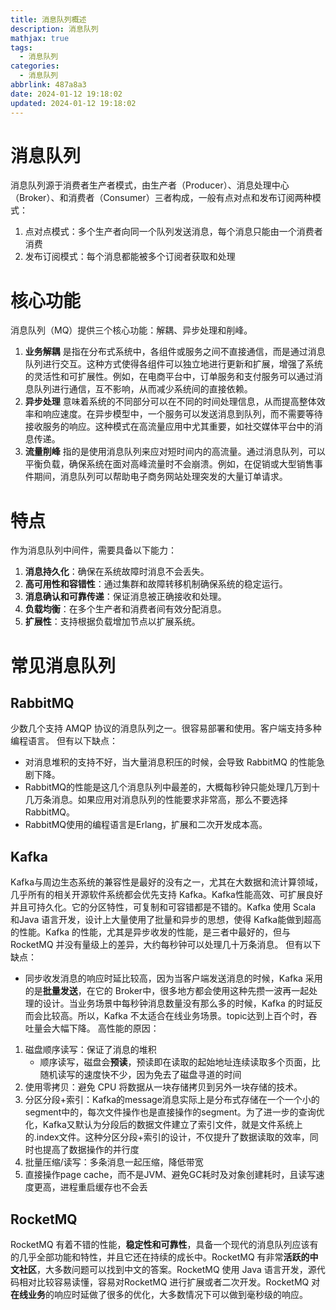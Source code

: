 ```yaml
---
title: 消息队列概述
description: 消息队列
mathjax: true
tags:
  - 消息队列
categories:
  - 消息队列
abbrlink: 487a8a3
date: 2024-01-12 19:18:02
updated: 2024-01-12 19:18:02
---
```

# 消息队列
消息队列源于消费者生产者模式，由生产者（Producer）、消息处理中心（Broker）、和消费者（Consumer）三者构成，一般有点对点和发布订阅两种模式：
1. 点对点模式：多个生产者向同一个队列发送消息，每个消息只能由一个消费者消费
2. 发布订阅模式：每个消息都能被多个订阅者获取和处理

# 核心功能
消息队列（MQ）提供三个核心功能：解耦、异步处理和削峰。
1. **业务解耦** 是指在分布式系统中，各组件或服务之间不直接通信，而是通过消息队列进行交互。这种方式使得各组件可以独立地进行更新和扩展，增强了系统的灵活性和可扩展性。例如，在电商平台中，订单服务和支付服务可以通过消息队列进行通信，互不影响，从而减少系统间的直接依赖。
2. **异步处理** 意味着系统的不同部分可以在不同的时间处理信息，从而提高整体效率和响应速度。在异步模型中，一个服务可以发送消息到队列，而不需要等待接收服务的响应。这种模式在高流量应用中尤其重要，如社交媒体平台中的消息传递。
3. **流量削峰** 指的是使用消息队列来应对短时间内的高流量。通过消息队列，可以平衡负载，确保系统在面对高峰流量时不会崩溃。例如，在促销或大型销售事件期间，消息队列可以帮助电子商务网站处理突发的大量订单请求。

# 特点
作为消息队列中间件，需要具备以下能力：
1. **消息持久化**：确保在系统故障时消息不会丢失。
2. **高可用性和容错性**：通过集群和故障转移机制确保系统的稳定运行。
3. **消息确认和可靠传递**：保证消息被正确接收和处理。
4. **负载均衡**：在多个生产者和消费者间有效分配消息。
5. **扩展性**：支持根据负载增加节点以扩展系统。

# 常见消息队列
## RabbitMQ
少数几个支持 AMQP 协议的消息队列之一。很容易部署和使用。客户端支持多种编程语言。
但有以下缺点：
- 对消息堆积的支持不好，当大量消息积压的时候，会导致 RabbitMQ 的性能急剧下降。
- RabbitMQ的性能是这几个消息队列中最差的，大概每秒钟只能处理几万到十几万条消息。如果应用对消息队列的性能要求非常高，那么不要选择 RabbitMQ。
- RabbitMQ使用的编程语言是Erlang，扩展和二次开发成本高。

## Kafka
Kafka与周边生态系统的兼容性是最好的没有之一，尤其在大数据和流计算领域，几乎所有的相关开源软件系统都会优先支持 Kafka。Kafka性能高效、可扩展良好并且可持久化。它的分区特性，可复制和可容错都是不错的。Kafka 使用 Scala 和Java 语言开发，设计上大量使用了批量和异步的思想，使得 Kafka能做到超高的性能。Kafka 的性能，尤其是异步收发的性能，是三者中最好的，但与 RocketMQ 并没有量级上的差异，大约每秒钟可以处理几十万条消息。
但有以下缺点：
- 同步收发消息的响应时延比较高，因为当客户端发送消息的时候，Kafka 采用的是**批量发送**，在它的 Broker中，很多地方都会使用这种先攒一波再一起处理的设计。当业务场景中每秒钟消息数量没有那么多的时候，Kafka 的时延反而会比较高。所以，Kafka 不太适合在线业务场景。topic达到上百个时，吞吐量会大幅下降。
高性能的原因：
1. 磁盘顺序读写：保证了消息的堆积
	- 顺序读写，磁盘会**预读**，预读即在读取的起始地址连续读取多个页面，比随机读写的速度快不少，因为免去了磁盘寻道的时间
2. 使用零拷贝：避免 CPU 将数据从一块存储拷贝到另外一块存储的技术。
3. 分区分段+索引：Kafka的message消息实际上是分布式存储在一个一个小的segment中的，每次文件操作也是直接操作的segment。为了进一步的查询优化，Kafka又默认为分段后的数据文件建立了索引文件，就是文件系统上的.index文件。这种分区分段+索引的设计，不仅提升了数据读取的效率，同时也提高了数据操作的并行度
4. 批量压缩/读写：多条消息一起压缩，降低带宽
5. 直接操作page cache，而不是JVM、避免GC耗时及对象创建耗时，且读写速度更高，进程重启缓存也不会丢

## RocketMQ
RocketMQ 有着不错的性能，**稳定性和可靠性**，具备一个现代的消息队列应该有的几乎全部功能和特性，并且它还在持续的成长中。RocketMQ 有非常**活跃的中文社区**，大多数问题可以找到中文的答案。RocketMQ 使用 Java 语言开发，源代码相对比较容易读懂，容易对RocketMQ 进行扩展或者二次开发。RocketMQ 对**在线业务**的响应时延做了很多的优化，大多数情况下可以做到毫秒级的响应。
    
